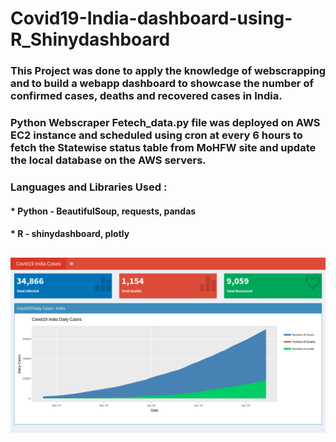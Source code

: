 # Covid19-India-dashboard-using-R_Shinydashboard

### This Project was done to apply the knowledge of webscrapping and to build a webapp dashboard to showcase the number of confirmed cases, deaths and recovered cases in India.
### Python Webscraper Fetech_data.py file was deployed on AWS EC2 instance and scheduled using cron at every 6 hours to fetch the Statewise status table from MoHFW site and update the local database on the AWS servers.

### Languages and Libraries Used : 
#### * Python - BeautifulSoup, requests, pandas
#### * R - shinydashboard, plotly

##
##

![Alt text](https://github.com/pathakanupam/Covid19-India-dashboard-using-R_Shinydashboard/blob/master/Screenshot1.png "Title")
